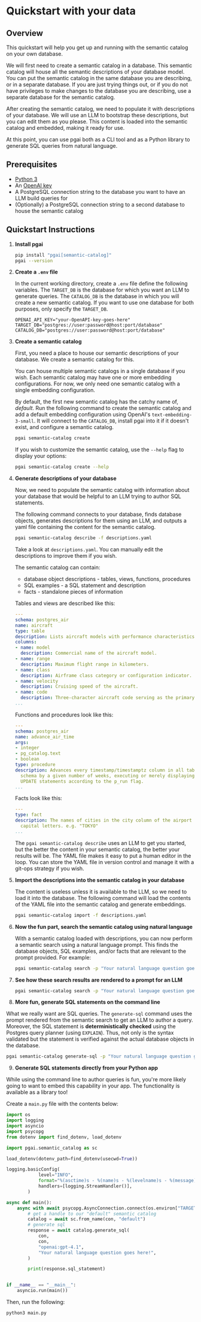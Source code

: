 # Quickstart with your data

## Overview

This quickstart will help you get up and running with the semantic catalog on your own database.

We will first need to create a semantic catalog in a database.
This semantic catalog will house all the semantic descriptions of your database model.
You can put the semantic catalog in the same database you are describing, or in a separate database.
If you are just trying things out, or if you do not have privileges to make changes to the database you are describing, use a separate database for the semantic catalog.

After creating the semantic catalog, we need to populate it with descriptions of your database.
We will use an LLM to bootstrap these descriptions, but you can edit them as you please.
This content is loaded into the semantic catalog and embedded, making it ready for use.

At this point, you can use pgai both as a CLI tool and as a Python library to generate SQL queries from natural language.

## Prerequisites

* [Python 3](https://www.python.org/downloads/)
* An [OpenAI key](https://platform.openai.com/api-keys)
* A PostgreSQL connection string to the database you want to have an LLM build queries for
* (Optionally) a PostgreSQL connection string to a second database to house the semantic catalog

## Quickstart Instructions


1. **Install pgai**

   ```bash
   pip install "pgai[semantic-catalog]"
   pgai --version
   ```

2. **Create a `.env` file**

   In the current working directory, create a `.env` file define the following variables.
   The `TARGET_DB` is the database for which you want an LLM to generate queries.
   The `CATALOG_DB` is the database in which you will create a new semantic catalog.
   If you want to use one database for both purposes, only specify the `TARGET_DB`.

   ```
   OPENAI_API_KEY="your-OpenAPI-key-goes-here"
   TARGET_DB="postgres://user:password@host:port/database"
   CATALOG_DB="postgres://user:password@host:port/database"
   ```
3. **Create a semantic catalog**

   First, you need a place to house our semantic descriptions of your database.
   We create a semantic catalog for this.

   You can house multiple semantic catalogs in a single database if you wish.
   Each semantic catalog may have one or more embedding configurations.
   For now, we only need one semantic catalog with a single embedding configuration.

   By default, the first new semantic catalog has the catchy name of, _default_.
   Run the following command to create the semantic catalog and add a default embedding configuration using OpenAI's `text-embedding-3-small`.
   It will connect to the `CATALOG_DB`, install pgai into it if it doesn't exist, and configure a semantic catalog.

   ```bash
   pgai semantic-catalog create
   ```

   If you wish to customize the semantic catalog, use the `--help` flag to display your options:

   ```bash
   pgai semantic-catalog create --help
   ```

4. **Generate descriptions of your database**

   Now, we need to populate the semantic catalog with information about your database that would be helpful
   to an LLM trying to author SQL statements.

   The following command connects to your database, finds database objects, generates descriptions for them
   using an LLM, and outputs a yaml file containing the content for the semantic catalog.

   ```bash
   pgai semantic-catalog describe -f descriptions.yaml
   ```

   Take a look at `descriptions.yaml`. You can manually edit the descriptions to improve them if you wish.

   The semantic catalog can contain:

   - database object descriptions - tables, views, functions, procedures
   - SQL examples - a SQL statement and description
   - facts - standalone pieces of information

   Tables and views are described like this:

   ```yaml
   ---
   schema: postgres_air
   name: aircraft
   type: table
   description: Lists aircraft models with performance characteristics and unique codes.
   columns:
   - name: model
     description: Commercial name of the aircraft model.
   - name: range
     description: Maximum flight range in kilometers.
   - name: class
     description: Airframe class category or configuration indicator.
   - name: velocity
     description: Cruising speed of the aircraft.
   - name: code
     description: Three-character aircraft code serving as the primary key.
   ...
   ```

   Functions and procedures look like this:

   ```yaml
   ---
   schema: postgres_air
   name: advance_air_time
   args:
   - integer
   - pg_catalog.text
   - boolean
   type: procedure
   description: Advances every timestamp/timestamptz column in all tables of the specified
     schema by a given number of weeks, executing or merely displaying the generated
     UPDATE statements according to the p_run flag.
   ...
   ```

   Facts look like this:

   ```yaml
   ---
   type: fact
   description: The names of cities in the city column of the airport table are in all
     capital letters. e.g. "TOKYO"
   ...
   ```

   The `pgai semantic-catalog describe` uses an LLM to get you started, but the better the content in your semantic catalog, the better your results will be.
   The YAML file makes it easy to put a human editor in the loop. You can store the YAML file in version control and manage it with a git-ops strategy if you wish.


5. **Import the descriptions into the semantic catalog in your database**

   The content is useless unless it is available to the LLM, so we need to load it into the database.
   The following command will load the contents of the YAML file into the semantic catalog and generate embeddings.

   ```bash
   pgai semantic-catalog import -f descriptions.yaml
   ```

6. **Now the fun part, search the semantic catalog using natural language**

   With a semantic catalog loaded with descriptions, you can now perform a semantic search using a natural
   language prompt. This finds the database objects, SQL examples, and/or facts that are relevant to the prompt
   provided. For example:

   ```bash
   pgai semantic-catalog search -p "Your natural language question goes here!"
   ```

7. **See how these search results are rendered to a prompt for an LLM**

   ```bash
   pgai semantic-catalog search -p "Your natural language question goes here!" --render
   ```

8. **More fun, generate SQL statements on the command line**

  What we really want are SQL queries. The `generate-sql` command uses the prompt rendered from the semantic search to get an LLM to author a query.
  Moreover, the SQL statement is **deterministically checked** using the Postgres query planner (using `EXPLAIN`).
  Thus, not only is the syntax validated but the statement is verified against the actual database objects in the database.

  ```bash
  pgai semantic-catalog generate-sql -p "Your natural language question goes here!"
  ```

9. **Generate SQL statements directly from your Python app**

  While using the command line to author queries is fun, you're more likely going to want to embed this capability in your app.
  The functionality is available as a library too!

  Create a `main.py` file with the contents below:

  ```python
  import os
  import logging
  import asyncio
  import psycopg
  from dotenv import find_dotenv, load_dotenv

  import pgai.semantic_catalog as sc

  load_dotenv(dotenv_path=find_dotenv(usecwd=True))

  logging.basicConfig(
              level="INFO",
              format="%(asctime)s - %(name)s - %(levelname)s - %(message)s",
              handlers=[logging.StreamHandler()],
          )

  async def main():
      async with await psycopg.AsyncConnection.connect(os.environ["TARGET_DB"]) as con:
          # get a handle to our "default" semantic catalog
          catalog = await sc.from_name(con, "default")
          # generate sql
          response = await catalog.generate_sql(
              con,
              con,
              "openai:gpt-4.1",
              "Your natural language question goes here!",
          )

          print(response.sql_statement)


  if __name__ == "__main__":
      asyncio.run(main())

  ```

  Then, run the following:

  ```bash
  python3 main.py
  ```
